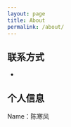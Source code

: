 ```yaml
---
layout: page
title: About
permalink: /about/
---
```

## 联系方式
-   
## 个人信息
Name：陈寒风
<!--stackedit_data:
eyJoaXN0b3J5IjpbMTI1OTcxMTQyMywtODU4OTIxNTNdfQ==
-->